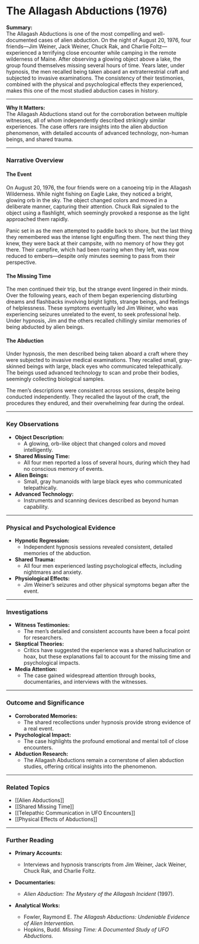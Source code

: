 # The Allagash Abductions (1976)

**Summary:**  
The Allagash Abductions is one of the most compelling and well-documented cases of alien abduction. On the night of August 20, 1976, four friends—Jim Weiner, Jack Weiner, Chuck Rak, and Charlie Foltz—experienced a terrifying close encounter while camping in the remote wilderness of Maine. After observing a glowing object above a lake, the group found themselves missing several hours of time. Years later, under hypnosis, the men recalled being taken aboard an extraterrestrial craft and subjected to invasive examinations. The consistency of their testimonies, combined with the physical and psychological effects they experienced, makes this one of the most studied abduction cases in history.

---

**Why It Matters:**  
The Allagash Abductions stand out for the corroboration between multiple witnesses, all of whom independently described strikingly similar experiences. The case offers rare insights into the alien abduction phenomenon, with detailed accounts of advanced technology, non-human beings, and shared trauma.

---

### **Narrative Overview**

#### **The Event**

On August 20, 1976, the four friends were on a canoeing trip in the Allagash Wilderness. While night fishing on Eagle Lake, they noticed a bright, glowing orb in the sky. The object changed colors and moved in a deliberate manner, capturing their attention. Chuck Rak signaled to the object using a flashlight, which seemingly provoked a response as the light approached them rapidly.

Panic set in as the men attempted to paddle back to shore, but the last thing they remembered was the intense light engulfing them. The next thing they knew, they were back at their campsite, with no memory of how they got there. Their campfire, which had been roaring when they left, was now reduced to embers—despite only minutes seeming to pass from their perspective.

#### **The Missing Time**

The men continued their trip, but the strange event lingered in their minds. Over the following years, each of them began experiencing disturbing dreams and flashbacks involving bright lights, strange beings, and feelings of helplessness. These symptoms eventually led Jim Weiner, who was experiencing seizures unrelated to the event, to seek professional help. Under hypnosis, Jim and the others recalled chillingly similar memories of being abducted by alien beings.

#### **The Abduction**

Under hypnosis, the men described being taken aboard a craft where they were subjected to invasive medical examinations. They recalled small, gray-skinned beings with large, black eyes who communicated telepathically. The beings used advanced technology to scan and probe their bodies, seemingly collecting biological samples.

The men’s descriptions were consistent across sessions, despite being conducted independently. They recalled the layout of the craft, the procedures they endured, and their overwhelming fear during the ordeal.

---

### **Key Observations**

- **Object Description:**
    - A glowing, orb-like object that changed colors and moved intelligently.
- **Shared Missing Time:**
    - All four men reported a loss of several hours, during which they had no conscious memory of events.
- **Alien Beings:**
    - Small, gray humanoids with large black eyes who communicated telepathically.
- **Advanced Technology:**
    - Instruments and scanning devices described as beyond human capability.

---

### **Physical and Psychological Evidence**

- **Hypnotic Regression:**
    - Independent hypnosis sessions revealed consistent, detailed memories of the abduction.
- **Shared Trauma:**
    - All four men experienced lasting psychological effects, including nightmares and anxiety.
- **Physiological Effects:**
    - Jim Weiner’s seizures and other physical symptoms began after the event.

---

### **Investigations**

- **Witness Testimonies:**
    - The men’s detailed and consistent accounts have been a focal point for researchers.
- **Skeptical Theories:**
    - Critics have suggested the experience was a shared hallucination or hoax, but these explanations fail to account for the missing time and psychological impacts.
- **Media Attention:**
    - The case gained widespread attention through books, documentaries, and interviews with the witnesses.

---

### **Outcome and Significance**

- **Corroborated Memories:**
    - The shared recollections under hypnosis provide strong evidence of a real event.
- **Psychological Impact:**
    - The case highlights the profound emotional and mental toll of close encounters.
- **Abduction Research:**
    - The Allagash Abductions remain a cornerstone of alien abduction studies, offering critical insights into the phenomenon.

---

### **Related Topics**

- [[Alien Abductions]]
- [[Shared Missing Time]]
- [[Telepathic Communication in UFO Encounters]]
- [[Physical Effects of Abductions]]

---

### **Further Reading**

- **Primary Accounts:**
    
    - Interviews and hypnosis transcripts from Jim Weiner, Jack Weiner, Chuck Rak, and Charlie Foltz.
- **Documentaries:**
    
    - _Alien Abduction: The Mystery of the Allagash Incident_ (1997).
- **Analytical Works:**
    
    - Fowler, Raymond E. _The Allagash Abductions: Undeniable Evidence of Alien Intervention._
    - Hopkins, Budd. _Missing Time: A Documented Study of UFO Abductions._

